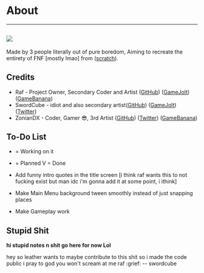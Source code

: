 # About
-----
![](https://media.discordapp.net/attachments/869237278642417665/922557605501599784/funkyLogo.png)
-----
Made by 3 people literally out of pure boredom, Aiming to recreate the entirety of FNF [mostly lmao] from ([scratch](https://scratch.mit.edu)).

## Credits
- Raf - Project Owner, Secondary Coder and Artist ([GitHub](https://github.com/RafaelGiacom)) ([GameJolt](https://gamejolt.com/@RafaelGiacom)) ([GameBanana](https://gamebanana.com/members/1739332))
- SwordCube - idiot and also secondary artist([GitHub](https://github.com/swordcube)) ([GameJolt](https://gamejolt.com/@swordcube)) ([Twitter](https://twitter.com/swordcube))
- ZonianDX - Coder, Gamer 😎, 3rd Artist ([GitHub](https://github.com/timeless13GH)) ([Twitter](https://twitter.com/ZonianDX)) ([GameBanana](https://gamebanana.com/members/2029461))

## To-Do List
* = Working on it
- = Planned
V = Done

- Add funny intro quotes in the title screen [i think raf wants this to not fucking exist but man idc i'm gonna add it at some point, i ithink]
- Make Main Menu background tween smoothly instead of just snapping places
- Make Gameplay work

## Stupid Shit

**hi stupid notes n shit go here for now Lol**

hey so leather wants to maybe contribute to this shit so i made the code public
i pray to god you won't scream at me raf :grief: -- swordcube
